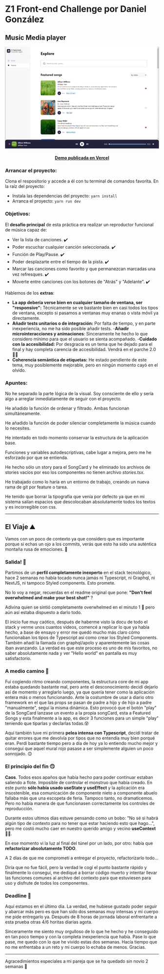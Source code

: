 # Z1 Front-end Challenge por Daniel González

## Music Media player

  ![app preview](/src/assets/preview.png)
  
  <h4 align="center"><a href="https://front-end-challenge-l0p6t4law-danielgonvie.vercel.app/">Demo publicada en Vercel</a> </h4>
  
  ### Arrancar el proyecto:
  Clona el respositorio y accede a él con tu terminal de comandos favorita. En la raíz del proyecto:
  - Instala las dependencias del proyecto: `yarn install`
  - Arranca el proyecto: `yarn run dev`
  
### Objetivos:

El **desafío principal** de esta práctica era realizar un reproductor funcional de música capaz de:
  - Ver la lista de canciones. ✔️
  - Poder escuchar cualquier canción seleccionada. ✔️
  - Función de Play/Pause. ✔️
  - Poder desplazarte entre el tiempo de la pista. ✔️
  - Marcar las canciones como favorito y que permanezcan marcadas una vez refresques. ✔️
  - Moverte entre canciones con los botones de "Atrás" y "Adelante". ✔️
  
Hablemos de los **extras**:
 
 - **La app debería verse bien en cualquier tamaño de ventana, ser "responsive"️:**
 Técnicamente se ve bastante bien en casi todos los tipos de ventana, excepto si pasamos a ventanas muy enanas o vista móvil ya directamente.
 - **Añadir tests unitarios o de integración:** Por falta de tiempo, y en parte inexperiencia, no me ha sido posible añadir tests.
 -**Añadir microinteracciones y animaciones️**: Sinceramente he hecho lo que considero mínimo para que el usuario se sienta acompañado.
 -**Cuidado con la accesibilidad:** Por desgracia es un tema que he dejado para el final y hay completa carencia de accesibilidad. Vendrá en el parche 2.0 🙇🏻
 - **Coherencia semántica de etiquetas:** He estado pendiente de este tema, muy posiblemente mejorable, pero en ningún momento cayó en el olvido.

### Apuntes:

No he separado la parte lógica de la visual. Soy consciente de ello y sería algo a arreglar inmediatamente de seguir con el proyecto.

He añadido la función de ordenar y filtrado. Ambas funcionan simultáneamente.

He añadido la función de poder silenciar completamente la música cuando lo necesites.

He intentado en todo momento conservar la estructura de la aplicación base.

Funciones y variables autodescriptivas, cabe lugar a mejora, pero me he esforzado por que se entienda.

He hecho sólo un story para el SongCard y he eliminado los archivos de stories vacíos por eso los componentes no tienen archivo *stories.tsx*.

He trabajado como lo haría en un entorno de trabajo, creando un nueva rama de git por feature o tarea.

He tenido que borrar la tipografía que venía por defecto ya que en mi sistema salían espacios que descolocaban absolutamente todos los textos y es incorregible con css.
 
 ---
## El Viaje ⛰️
Vamos con un poco de contexto ya que considero que es importante porque si echas un ojo a los commits, verás que esto ha sido una auténtica montaña rusa de emociones. 🎢

### Salida! 🏁
Partimos de un **perfil completamente inexperto** en el stack tecnológico, hace 2 semanas no había tocado nunca jamás ni Typescript, ni Graphql, ni NextJS, ni tampoco Styled components. Esto promete.

No lo voy a negar, recuerdas en el readme original que pone: **"Don't feel overwhelmed and make your best shot!"** ?

Adivina quien se sintió completamente overwhelmed en el minuto 1 🙂 pero aún así estaba dispuesto a darlo todo.

El inicio fue muy caótico, después de haberme visto la docu de todo el stack y verme unos cuantos vídeos, comencé a replicar lo que ya había hecho, a base de ensayo y error me quedó mucho más claro cómo funcionaban los tipos de Typescript así como crear los Styled Components. También añadí la llamada con graphql/apolo y aparentemente las cosas iban avanzando. La verdad es que este proceso es uno de mis favoritos, no saber absolutamente nada y ver "Hello world" en pantalla es muy satisfactorio.

### A medio camino 💪
Fui cogiendo ritmo creando componentes, la estructura core de mi app estaba quedando bastante mal, pero ante el desconocimiento decidí dejarlo así de momento y arreglarlo luego, ya que quería tener como la aplicación entera más o menos funcionando. Ante la costumbre de usar a diario otro framework en el que las props se pasan de padre a hijo y de hijo a padre "manualmente", seguí la misma dinámica. Esto provocó que el botón "play" de la SongCard lanzase un evento a la propia songCard, esta a Featured Songs y esta finalmente a la app, es decir 3 funciones para un simple "play" teniendo que tiparlas y declarlas todas.😵

Aquí también tuve mi primera **pelea intensa con Typescript**, decidí tratar de quitar errores que me devolvía por tipos que no entendía muy bien porqué eran. Perdí bastante tiempo pero a día de hoy ya lo entiendo mucho mejor y conseguí que aquel mural rojo pasase a ser simplemente alguien un poco sonrojado. 😊

### El principio del fin 🙃
**Caos**. Todos esos apaños que había hecho para poder continuar estaban saliendo a flote. Imposible de controlar el monstruo que había creado. En este punto **sólo había usado useState y useEffect** y la aplicación era insostenible, esa comunicación de componente nieto a componente abuelo fallaba más que una escopeta de feria. Tampoco tanto, no dramaticemos. Pero no había manera de que funcionasen correctamente los controles de reproducción.

Durante estos ultimos días estuve pensando como un bobo: "No sé si habrá algún tipo de contexto para no tener que estar haciendo esto que hago...", pero me costó mucho caer en nuestro querido amigo y vecino **useContext**🦸‍♂️.

En ese momento vi la luz al final del túnel por un lado, por otro: había que **refactorizar absolutamente TODO**.

A 2 días de que me comprometí a entregar el proyecto, refactorizarlo todo...

Diría que no fue fácil, pero la verdad le cogí el punto bastante rápido y finalmente lo conseguí, me dediqué a borrar código muerto y intentar llevar las funciones comunes al archivo del contexto para que estuviesen para uso y disfrute de todos los componentes.

### Deadline 🎉

Aquí estamos en el último día. La verdad, me hubiese gustado poder seguir y abarcar más pero es que han sido dos semanas muy intensas y mi cuerpo me pide entregarlo ya. Después de 8 horas de jornada laboral enfrentarte a esta prueba otras 4/6 horitas diarias agota.

Sinceramente me siento muy orgulloso de lo que he hecho y he conseguido en tan poco tiempo y con la completa inexperiencia que había. Pase lo que pase, me quedo con lo que he vivido estas dos semanas. Hacía tiempo que no me enfrentaba a un reto y mi cuerpo lo echaba de menos. Gracias.

---

Agracedimientos especiales a mi pareja que se ha quedado sin novio 2 semanas 🧡
